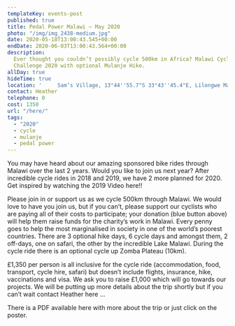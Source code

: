 ```yaml
---
templateKey: events-post
published: true
title: Pedal Power Malawi – May 2020
photo: "/img/img_2438-medium.jpg"
date: 2020-05-18T13:00:43.545+00:00
endDate: 2020-06-03T13:00:43.564+00:00
description:
  Ever thought you couldn’t possibly cycle 500km in Africa? Malawi Cycle
  Challenge 2020 with optional Mulanje Hike.
allDay: true
hideTime: true
location: '     Sam’s Village, 13°44''55.7"S 33°43''45.4"E, Lilongwe Malawi '
contact: Heather
telephone: 0
cost: 1350
url: "/here/"
tags:
  - "2020"
  - cycle
  - mulanje
  - pedal power
---
```


You may have heard about our amazing sponsored bike rides through Malawi over the last 2 years. Would you like to join us next year? After incredible cycle rides in 2018 and 2019, we have 2 more planned for 2020. Get inspired by watching the 2019 Video here!!

Please join in or support us as we cycle 500km through Malawi. We would love to have you join us, but if you can’t, please support our cyclists who are paying all of their costs to participate; your donation (blue button above) will help them raise funds for the charity’s work in Malawi. Every penny goes to help the most marginalised in society in one of the world’s poorest countries. There are 3 optional hike days, 6 cycle days and amongst them, 2 off-days, one on safari, the other by the incredible Lake Malawi. During the cycle ride there is an optional cycle up Zomba Plateau (10km).

£1,350 per person is all inclusive for the cycle ride (accommodation, food, transport, cycle hire, safari) but doesn’t include flights, insurance, hike, vaccinations and visa. We ask you to raise £1,000 which will go towards our projects. We will be putting up more details about the trip shortly but if you can’t wait contact Heather here …

There is a PDF available here with more about the trip or just click on the poster.
